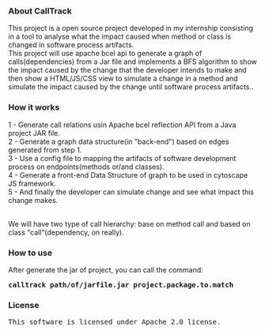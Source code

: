 

<h3>About CallTrack</h3>
This project is a open source project developed in my internship consisting in a tool to analyse what the impact caused when method or class is changed in software process artifacts.</br>
This project will use apache bcel api to generate a graph of calls(dependencies) from a Jar file and implements a BFS algorithm to show the impact caused by the change that the developer intends to make and then show a HTML/JS/CSS view to simulate a change in a method and simulate the impact caused by the change until software process artifacts..


<h3> How it works </h3>
  1 - Generate call relations usin Apache bcel reflection API from a Java project JAR file.</br>
  2 - Generate a graph data structure(in "back-end") based on edges generated from step 1.</br>
  3 - Use a config file to mapping the artifacts of software development process on endpoints(methods or/and classes).</br>
  4 - Generate a front-end Data Structure of graph to be used in cytoscape JS framework.</br>
  5 - And finally the developer can simulate change and see what impact this change makes.</br></br>

  We will have two type of call hierarchy: base on method call and based on class "call"(dependency, on really).
  
  
  <h3>How to use </h3>
  
  After generate the jar of project, you can call the command:<br> 
  <pre><b>calltrack path/of/jarfile.jar project.package.to.match</pre></b>
  
  
  <h3>License</h3>
  

<pre>This software is licensed under Apache 2.0 license.</pre>
  
